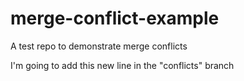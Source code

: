 # merge-conflict-example
A test repo to demonstrate merge conflicts

I'm going to add this new line in the "conflicts" branch
